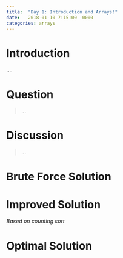 ```yaml
---
title:  "Day 1: Introduction and Arrays!"
date:   2018-01-10 7:15:00 -0000
categories: arrays 
---
```


# Introduction

....

# Question
> ...

# Discussion
> ...

# Brute Force Solution

# Improved Solution 
*Based on counting sort*

# Optimal Solution




